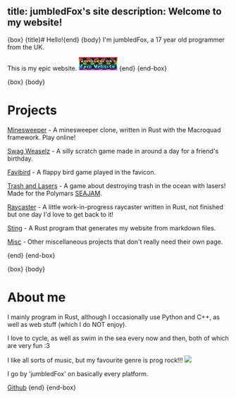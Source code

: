 title: jumbledFox's site
description: Welcome to my website!
---
{box}
{title}# Hello!{end}
{body}
I'm jumbledFox, a 17 year old programmer from the UK.

This is my epic website.
<a href="https://jumbledfox.github.io"><img src="button.gif" style="width: auto; image-rendering: crisp-edges;"></a>
{end}
{end-box}

{box}
{body}
# Projects
<!-- maybe put cute icons next to these? -->
[Minesweeper](/minesweeper) - A minesweeper clone, written in Rust with the Macroquad framework. Play online!
<!--[Terminal](terminal)-->

[Swag Weaselz](/swag-weaselz) - A silly scratch game made in around a day for a friend's birthday.

[Favibird](/favibird) - A flappy bird game played in the favicon.

[Trash and Lasers](/trash-and-lasers) - A game about destroying trash in the ocean with lasers! Made for the Polymars [SEAJAM](https://itch.io/jam/seajam).

[Raycaster](/raycaster) - A little work-in-progress raycaster written in Rust, not finished but one day I'd love to get back to it!

[Sting](/sting) - A Rust program that generates my website from markdown files.

[Misc](/misc) - Other miscellaneous projects that don't really need their own page.

{end}
{end-box}

{box}
{body}
# About me

I mainly program in Rust, although I occasionally use Python and C++, as well as web stuff (which I do NOT enjoy).

I love to cycle, as well as swim in the sea every now and then, both of which are very fun :3

I like all sorts of music, but my favourite genre is prog rock!!!
<a href="https://github.com/kittinan/spotify-github-profile"><img src="https://spotify-github-profile.kittinanx.com/api/view?uid=zcgnpai3parsngbo51dc6k1c2&cover_image=true&theme=novatorem&show_offline=false&background_color=121212&interchange=false&bar_color=53b14f&bar_color_cover=false" style="width: auto;"></a>

I go by 'jumbledFox' on basically every platform.

[Github](https://github.com/jumbledfox)
{end}
{end-box}

